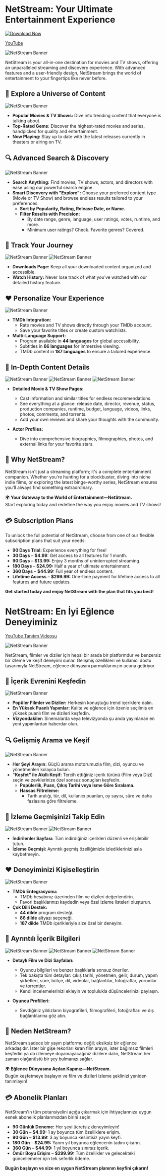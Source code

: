 # NetStream: Your Ultimate Entertainment Experience

[![Download Now](https://img.shields.io/badge/Download%20Now-Click%20Here-brightgreen?style=for-the-badge&logo=download)](https://github.com/xDreamms/NetStream/releases/download/v1.0.0.1/NetStream.msi)

[YouTube](https://youtu.be/LenFUpJPwSc)

![NetStream Banner](1.png)

NetStream is your all-in-one destination for movies and TV shows, offering an unparalleled streaming and discovery experience. With advanced features and a user-friendly design, NetStream brings the world of entertainment to your fingertips like never before.

## 🌟 Explore a Universe of Content
![NetStream Banner](2.png)
- **Popular Movies & TV Shows:** Dive into trending content that everyone is talking about.
- **Top-Rated Gems:** Discover the highest-rated movies and series, handpicked for quality and entertainment.
- **Now Playing:** Stay up to date with the latest releases currently in theaters or airing on TV.

## 🔍 Advanced Search & Discovery
![NetStream Banner](7.png)
- **Search Anything:** Find movies, TV shows, actors, and directors with ease using our powerful search engine.
- **Smart Discovery with "Explore":** Choose your preferred content type (Movie or TV Show) and browse endless results tailored to your preferences.
  - **Sort by Popularity, Rating, Release Date, or Name.**
  - **Filter Results with Precision:**
    - By date range, genre, language, user ratings, votes, runtime, and more.
    - Minimum user ratings? Check. Favorite genres? Covered.

## 📂 Track Your Journey
![NetStream Banner](8.png)
![NetStream Banner](9.png)
- **Downloads Page:** Keep all your downloaded content organized and accessible.
- **Watch History:** Never lose track of what you’ve watched with our detailed history feature.

## ❤️ Personalize Your Experience
![NetStream Banner](10.png)
- **TMDb Integration:**
  - Rate movies and TV shows directly through your TMDb account.
  - Save your favorite titles or create custom watchlists.
- **Multi-Language Support:**
  - Program available in **44 languages** for global accessibility.
  - Subtitles in **86 languages** for immersive viewing.
  - TMDb content in **187 languages** to ensure a tailored experience.

## 🎥 In-Depth Content Details
![NetStream Banner](3.png)
![NetStream Banner](4.png)
![NetStream Banner](5.png)
- **Detailed Movie & TV Show Pages:**
  - Cast information and similar titles for endless recommendations.
  - See everything at a glance: release date, director, revenue, status, production companies, runtime, budget, language, videos, links, photos, comments, and torrents.
  - Add your own reviews and share your thoughts with the community.

- **Actor Profiles:**
  - Dive into comprehensive biographies, filmographies, photos, and external links for your favorite stars.

## 🚀 Why NetStream?
NetStream isn't just a streaming platform; it's a complete entertainment companion. Whether you're hunting for a blockbuster, diving into niche indie films, or exploring the latest binge-worthy series, NetStream ensures you'll always find something extraordinary.

🌍 **Your Gateway to the World of Entertainment—NetStream.**  
Start exploring today and redefine the way you enjoy movies and TV shows!

## 💳 Subscription Plans

To unlock the full potential of NetStream, choose from one of our flexible subscription plans that suit your needs:

- **90 Days Trial:** Experience everything for free!  
- **30 Days** – **$4.99:** Get access to all features for 1 month.  
- **90 Days** – **$13.99:** Enjoy 3 months of uninterrupted streaming.  
- **180 Days** – **$24.99:** Half a year of ultimate entertainment.  
- **360 Days** – **$44.99:** Full year of endless content.  
- **Lifetime Access** – **$299.99:** One-time payment for lifetime access to all features and future updates.

**Get started today and enjoy NetStream with the plan that fits you best!**


# NetStream: En İyi Eğlence Deneyiminiz

[YouTube Tanıtım Videosu](https://youtu.be/LenFUpJPwSc)

![NetStream Banner](1.png)

NetStream, filmler ve diziler için hepsi bir arada bir platformdur ve benzersiz bir izleme ve keşif deneyimi sunar. Gelişmiş özellikleri ve kullanıcı dostu tasarımıyla NetStream, eğlence dünyasını parmaklarınızın ucuna getiriyor.

## 🌟 İçerik Evrenini Keşfedin

![NetStream Banner](2.png)

- **Popüler Filmler ve Diziler:** Herkesin konuştuğu trend içeriklere dalın.
- **En Yüksek Puanlı Yapımlar:** Kalite ve eğlence için özenle seçilmiş en yüksek puanlı film ve dizileri keşfedin.
- **Vizyondakiler:** Sinemalarda veya televizyonda şu anda yayınlanan en yeni yapımlardan haberdar olun.

## 🔍 Gelişmiş Arama ve Keşif

![NetStream Banner](7.png)

- **Her Şeyi Arayın:** Güçlü arama motorumuzla film, dizi, oyuncu ve yönetmenleri kolayca bulun.
- **"Keşfet" ile Akıllı Keşif:** Tercih ettiğiniz içerik türünü (Film veya Dizi) seçin ve zevklerinize özel sonsuz sonuçları keşfedin.
  - **Popülerlik, Puan, Çıkış Tarihi veya İsme Göre Sıralama.**
  - **Hassas Filtreleme:**
    - Tarih aralığı, tür, dil, kullanıcı puanları, oy sayısı, süre ve daha fazlasına göre filtreleme.

## 📂 İzleme Geçmişinizi Takip Edin

![NetStream Banner](8.png)
![NetStream Banner](9.png)

- **İndirilenler Sayfası:** Tüm indirdiğiniz içerikleri düzenli ve erişilebilir tutun.
- **İzleme Geçmişi:** Ayrıntılı geçmiş özelliğimizle izlediklerinizi asla kaybetmeyin.

## ❤️ Deneyiminizi Kişiselleştirin

![NetStream Banner](10.png)

- **TMDb Entegrasyonu:**
  - TMDb hesabınız üzerinden film ve dizileri değerlendirin.
  - Favori başlıklarınızı kaydedin veya özel izleme listeleri oluşturun.
- **Çok Dilli Destek:**
  - **44 dilde** program desteği.
  - **86 dilde** altyazı seçeneği.
  - **187 dilde** TMDb içerikleriyle size özel bir deneyim.

## 🎥 Ayrıntılı İçerik Bilgileri

![NetStream Banner](3.png)
![NetStream Banner](4.png)
![NetStream Banner](5.png)

- **Detaylı Film ve Dizi Sayfaları:**
  - Oyuncu bilgileri ve benzer başlıklarla sonsuz öneriler.
  - Tek bakışta tüm detaylar: çıkış tarihi, yönetmen, gelir, durum, yapım şirketleri, süre, bütçe, dil, videolar, bağlantılar, fotoğraflar, yorumlar ve torrentler.
  - Kendi incelemelerinizi ekleyin ve toplulukla düşüncelerinizi paylaşın.

- **Oyuncu Profilleri:**
  - Sevdiğiniz yıldızların biyografileri, filmografileri, fotoğrafları ve dış bağlantılarına göz atın.

## 🚀 Neden NetStream?

NetStream sadece bir yayın platformu değil; eksiksiz bir eğlence arkadaşıdır. İster bir gişe rekorları kıran film arayın, ister bağımsız filmleri keşfedin ya da izlemeye doyamayacağınız dizilere dalın, NetStream her zaman olağanüstü bir şey bulmanızı sağlar.

🌍 **Eğlence Dünyasına Açılan Kapınız—NetStream.**  
Bugün keşfetmeye başlayın ve film ve dizileri izleme şeklinizi yeniden tanımlayın!

## 💳 Abonelik Planları

NetStream'in tüm potansiyelini açığa çıkarmak için ihtiyaçlarınıza uygun esnek abonelik planlarımızdan birini seçin:

- **90 Günlük Deneme:** Her şeyi ücretsiz deneyimleyin!
- **30 Gün** – **$4.99:** 1 ay boyunca tüm özelliklere erişim.
- **90 Gün** – **$13.99:** 3 ay boyunca kesintisiz yayın keyfi.
- **180 Gün** – **$24.99:** Yarım yıl boyunca eğlencenin tadını çıkarın.
- **360 Gün** – **$44.99:** 1 yıl boyunca sınırsız içerik.
- **Ömür Boyu Erişim** – **$299.99:** Tüm özellikler ve gelecekteki güncellemeler için tek seferlik ödeme.

**Bugün başlayın ve size en uygun NetStream planının keyfini çıkarın!**

